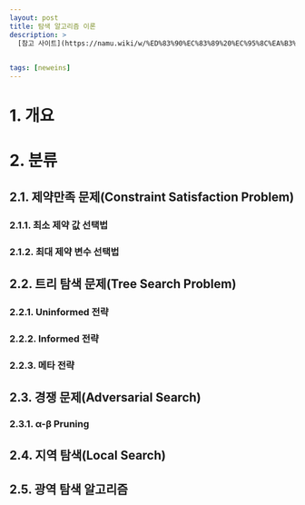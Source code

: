 ```yaml
---
layout: post
title: 탐색 알고리즘 이론
description: >
  [참고 사이트](https://namu.wiki/w/%ED%83%90%EC%83%89%20%EC%95%8C%EA%B3%A0%EB%A6%AC%EC%A6%98)
  

tags: [neweins]
---
```


# 1. 개요


# 2. 분류


## 2.1. 제약만족 문제(Constraint Satisfaction Problem)


### 2.1.1. 최소 제약 값 선택법

### 2.1.2. 최대 제약 변수 선택법

## 2.2. 트리 탐색 문제(Tree Search Problem)


### 2.2.1. Uninformed 전략

### 2.2.2. Informed 전략

### 2.2.3. 메타 전략

## 2.3. 경쟁 문제(Adversarial Search)


### 2.3.1. α-β Pruning

## 2.4. 지역 탐색(Local Search)

## 2.5. 광역 탐색 알고리즘




